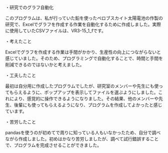 ・研究でのグラフ自動化

このプログラムは、私が行っていた鉛を使ったペロブスカイト太陽電池の作製の研究で、Excelでグラフを作成する作業を自動化するために作成しました。実際に使用していたCSVファイルは、VR3-15_1_fです。

・考えたこと

Excelでグラフを作成する作業は手間がかかり、生産性の向上につながらないと感じていました。そのため、プログラミングで自動化することで、時間と手間を削減できるのではないかと考えました。

・工夫したこと

最初は自分用に作成したプログラムでしたが、研究室のメンバーや先生にも使ってもらえるように、ポップアップを表示してファイルを選ぶようにしました。これにより、感覚的に操作できるようになりました。その結果、他のメンバーや先生、後輩にも使ってもらえるようになり、プログラムを作成してよかったと感じています。

・苦労したこと

pandasを使うのが初めてで周りに知っている人もいなかったため、自分で調べながら作成しました。初めはかなり苦労しましたが、調べて試行錯誤することで、プログラムを完成させることができました。
